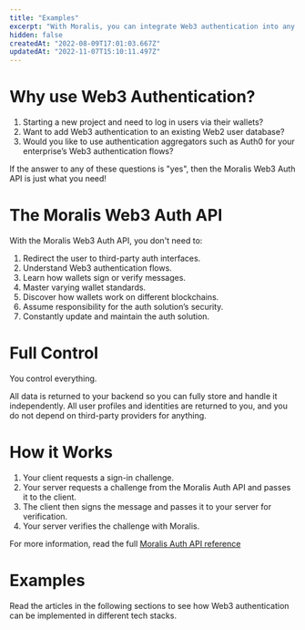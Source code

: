 ```yaml
---
title: "Examples"
excerpt: "With Moralis, you can integrate Web3 authentication into any tech stack quickly and easily."
hidden: false
createdAt: "2022-08-09T17:01:03.667Z"
updatedAt: "2022-11-07T15:10:11.497Z"
---
```

# Why use Web3 Authentication?

1. Starting a new project and need to log in users via their wallets?
2. Want to add Web3 authentication to an existing Web2 user database?
3. Would you like to use authentication aggregators such as Auth0 for your enterprise’s Web3 authentication flows?

If the answer to any of these questions is "yes", then the Moralis Web3 Auth API is just what you need!

# The Moralis Web3 Auth API

With the Moralis Web3 Auth API, you don't need to:

1. Redirect the user to third-party auth interfaces.
2. Understand Web3 authentication flows.
3. Learn how wallets sign or verify messages.
4. Master varying wallet standards.
5. Discover how wallets work on different blockchains.
6. Assume responsibility for the auth solution’s security.
7. Constantly update and maintain the auth solution.

# Full Control

You control everything.

All data is returned to your backend so you can fully store and handle it independently. All user profiles and identities are returned to you, and you do not depend on third-party providers for anything.

# How it Works

1. Your client requests a sign-in challenge.
2. Your server requests a challenge from the Moralis Auth API and passes it to the client.
3. The client then signs the message and passes it to your server for verification.
4. Your server verifies the challenge with Moralis.

For more information, read the full [Moralis Auth API reference](https://docs.moralis.io/reference/requestchallengeevm) 

# Examples

Read the articles in the following sections to see how Web3 authentication can be implemented in different tech stacks.